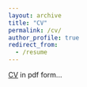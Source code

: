 ```yaml
---
layout: archive
title: "CV"
permalink: /cv/
author_profile: true
redirect_from:
  - /resume
---
```


[CV](https://shiprock-1583.github.io/files/CV.pdf) in pdf form...
